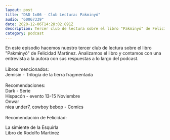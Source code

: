```yaml
---
layout: post
title: "D&D 1x06 - Club Lectura: Pakminyó"
audio: "60067339"
date: 2020-12-06T14:28:02.891Z
description: Tercer club de lectura sobre el libro "Pakminyó" de Felicidad Martínez
category: podcast
---
```

En este episodio hacemos nuestro tercer club de lectura sobre el libro "Pakminyó" de Felicidad Martínez. Analizamos el libro y contamos con una entrevista a la autora con sus respuestas a lo largo del podcast.\
\
Libros mencionados:\
Jemisin - Trilogía de la tierra fragmentada\
\
Recomendaciones:\
Dark - Serie\
Hispacón - evento 13-15 Noviembre\
Onwar\
niea under7, cowboy bebop - Comics\
\
Recomendación de Felicidad:

La simiente de la Esquirla\
Libro de Rodolfo Martínez